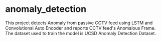 # anomaly_detection
This project detects Anomaly from passive CCTV feed using LSTM and Convolutional Auto Encoder and reports CCTV feed's Anomalous Frame. The dataset used to train the model is UCSD Anomaly Detection Dataset.
